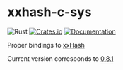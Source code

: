 # xxhash-c-sys

![Rust](https://github.com/DoumanAsh/xxhash-c-sys/workflows/Rust/badge.svg?branch=master)
[![Crates.io](https://img.shields.io/crates/v/xxhash-c-sys.svg)](https://crates.io/crates/xxhash-c-sys)
[![Documentation](https://docs.rs/xxhash-c-sys/badge.svg)](https://docs.rs/crate/xxhash-c-sys/)

Proper bindings to [xxHash](https://github.com/Cyan4973/xxHash)

Current version corresponds to [0.8.1](https://github.com/Cyan4973/xxHash/releases/tag/v0.8.1)

